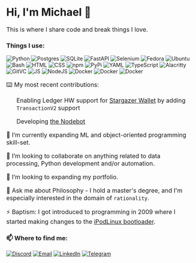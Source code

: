 <h1>Hi, I'm Michael 👋</h1>

<p style="font-size: 16px;">This is where I share code and break things I love.</p>

<h3>Things I use:</h3>
<p>
    <img alt="Python" src="https://img.shields.io/badge/Python-3776AB?logo=python&logoColor=fff" />
    <img alt="Postgres" src="https://img.shields.io/badge/Postgres-%23316192.svg?logo=postgresql&logoColor=white" />
    <img alt="SQLite" src="https://img.shields.io/badge/SQLite-%2307405e.svg?logo=sqlite&logoColor=white" />
    <img alt="FastAPI" src="https://img.shields.io/badge/FastAPI-009485.svg?logo=fastapi&logoColor=white" />
    <img alt="Selenium" src="https://img.shields.io/badge/Selenium-43B02A?logo=selenium&logoColor=fff" />
    <img alt="Fedora" src="https://img.shields.io/badge/Fedora-51A2DA?logo=fedora&logoColor=fff" />
    <img alt="Ubuntu" src="https://img.shields.io/badge/Ubuntu-E95420?logo=ubuntu&logoColor=white" />
    <img alt="Bash" src="https://img.shields.io/badge/Bash-4EAA25?logo=gnubash&logoColor=fff" />
    <img alt="HTML" src="https://img.shields.io/badge/HTML-%23E34F26.svg?logo=html5&logoColor=white" />
    <img alt="CSS" src="https://img.shields.io/badge/CSS-1572B6?logo=css3&logoColor=fff" />
    <img alt="npm" src="https://img.shields.io/badge/npm-CB3837?logo=npm&logoColor=fff" />
    <img alt="PyPi" src="https://img.shields.io/badge/PyPI-3775A9?logo=pypi&logoColor=fff" />
    <img alt="YAML" src="https://img.shields.io/badge/YAML-CB171E?logo=yaml&logoColor=fff" />
    <img alt="TypeScript" src="https://img.shields.io/badge/TypeScript-3178C6?logo=typescript&logoColor=fff" />
    <img alt="Alacritty" src="https://img.shields.io/badge/Alacritty-F46D01?logo=alacritty&logoColor=fff" />
    <img alt="GitVC" src="https://img.shields.io/badge/Git-F05032?logo=git&logoColor=fff" />
    <img alt="JS" src="https://img.shields.io/badge/JavaScript-F7DF1E?logo=javascript&logoColor=000" />
    <img alt="NodeJS" src="https://img.shields.io/badge/Node.js-6DA55F?logo=node.js&logoColor=white" />
    <img alt="Docker" src="https://img.shields.io/badge/Docker-2496ED?logo=docker&logoColor=fff" />
    <img alt="Docker" src="https://img.shields.io/badge/Bootstrap-7952B3?logo=bootstrap&logoColor=fff" />
    <img alt="Docker" src="https://img.shields.io/badge/DigitalOcean-%230167ff.svg?logo=digitalOcean&logoColor=white" />
</p>
<div style="font-size: 16px;">
    <p>⌨️ My most recent contributions:</p>
    <ol>
        <p>Enabling Ledger HW support for <a href="https://github.com/buzzgreyday/stargazer-wallet-ledger">Stargazer Wallet</a> by adding <code>TransactionV2</code> support</p>
        <p>Developing <a href="https://github.com/buzzgreyday/hgtp-node-discord-bot">the Nodebot</a></p>
    </ol>
    <p>🌱 I’m currently expanding ML and object-oriented programming skill-set.</p>
    <p>👯 I’m looking to collaborate on anything related to data processing, Python development and/or automation.</p>
    <p>🔭 I’m looking to expanding my portfolio.</p>
    <p>💬 Ask me about Philosophy - I hold a master's degree, and I'm especially interested in the domain of <code>rationality</code>.</p>
    <p>⚡ Baptism: I got introduced to programming in 2009 where I started making changes to the <a href="https://github.com/crozone/ipodloader2">iPodLinux bootloader</a>.</p>
</div>

<h3>📫 Where to find me:</h3>
<a href="https://discordapp.com/users/794353079825727500" target="_blank"><img alt="Discord" src="https://img.shields.io/badge/Discord-%235865F2.svg?&style=for-the-badge&logo=discord&logoColor=white" /></a>
<a href="mailto:micbr@pm.me" target="_blank"><img alt="Email" src="https://img.shields.io/badge/Proton%20Mail-6D4AFF?&style=for-the-badge&logo=protonmail&logoColor=fff" /></a>
<a href="https://www.linkedin.com/in/michael-ringdal" target="_blank"><img alt="LinkedIn" src="https://img.shields.io/badge/Linkedin-%230077B5.svg?&style=for-the-badge&logo=linkedin&logoColor=white" /></a>
<a href="https://t.me/buzzgreyday" target="_blank"><img alt="Telegram" src="https://img.shields.io/badge/Telegram-2CA5E0?&style=for-the-badge&logo=telegram&logoColor=white" /></a>